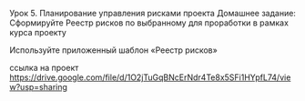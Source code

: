 Урок 5. Планирование управления рисками проекта
Домашнее задание:
Сформируйте Реестр рисков по выбранному для проработки в рамках курса проекту

Используйте приложенный шаблон «Реестр рисков»

ссылка на проект https://drive.google.com/file/d/1O2jTuGqBNcErNdr4Te8x5SFi1HYpfL74/view?usp=sharing
